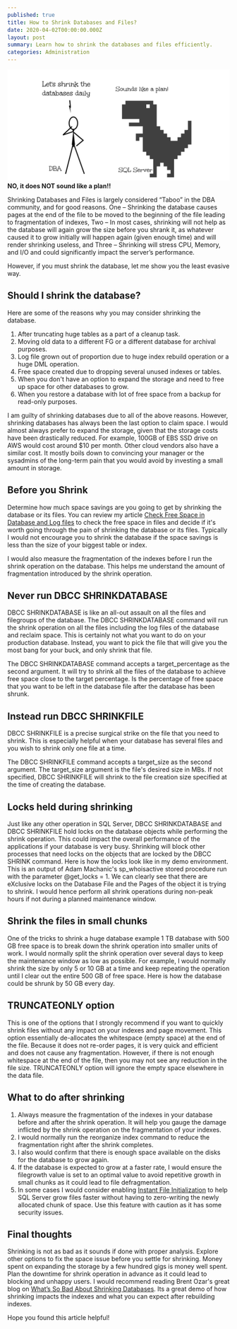 ```yaml
---
published: true
title: How to Shrink Databases and Files?
date: 2020-04-02T00:00:00.000Z
layout: post
summary: Learn how to shrink the databases and files efficiently.
categories: Administration
---
```

![Background](/img/posts/2020-04-02-How-to-Shrink-Databases-and-Files/bg.png)
**NO, it does NOT sound like a plan!!**

Shrinking Databases and Files is largely considered “Taboo” in the DBA community, and for good reasons. One – Shrinking the database causes pages at the end of the file to be moved to the beginning of the file leading to fragmentation of indexes, Two – In most cases, shrinking will not help as the database will again grow the size before you shrank it, as whatever caused it to grow initially will happen again (given enough time) and will render shrinking useless, and Three – Shrinking will stress CPU, Memory, and I/O and could significantly impact the server’s performance.

However, if you must shrink the database, let me show you the least evasive way.

## Should I shrink the database?
Here are some of the reasons why you may consider shrinking the database.

1. After truncating huge tables as a part of a cleanup task.
2. Moving old data to a different FG or a different database for archival purposes.
3. Log file grown out of proportion due to huge index rebuild operation or a huge DML operation.
4. Free space created due to dropping several unused indexes or tables.
5. When you don't have an option to expand the storage and need to free up space for other databases to grow.
6. When you restore a database with lot of free space from a backup for read-only purposes.

I am guilty of shrinking databases due to all of the above reasons. However, shrinking databases has always been the last option to claim space. I would almost always prefer to expand the storage, given that the storage costs have been drastically reduced. For example, 100GB of EBS SSD drive on AWS would cost around $10 per month. Other cloud vendors also have a similar cost. It mostly boils down to convincing your manager or the sysadmins of the long-term pain that you would avoid by investing a small amount in storage.

## Before you Shrink
Determine how much space savings are you going to get by shrinking the database or its files. You can review my article <a rel="noreferrer noopener" href="https://relationaldba.com/index.php/2020/03/17/check-free-space-in-database-and-log-files/" target="_blank">Check Free Space in Database and Log files</a> to check the free space in files and decide if it's worth going through the pain of shrinking the database or its files. Typically I would not encourage you to shrink the database if the space savings is less than the size of your biggest table or index.

I would also measure the fragmentation of the indexes before I run the shrink operation on the database. This helps me understand the amount of fragmentation introduced by the shrink operation.

## Never run DBCC SHRINKDATABASE
DBCC SHRINKDATABASE is like an all-out assault on all the files and filegroups of the database. The DBCC SHRINKDATABASE command will run the shrink operation on all the files including the log files of the database and reclaim space. This is certainly not what you want to do on your production database. Instead, you want to pick the file that will give you the most bang for your buck, and only shrink that file.
<script src="https://gist.github.com/relationaldba/767784ccdd4fc56055247e72fa10f0e5.js"></script>
The DBCC SHRINKDATABASE command accepts a target_percentage as the second argument. It will try to shrink all the files of the database to achieve free space close to the target percentage. Is the percentage of free space that you want to be left in the database file after the database has been shrunk.

## Instead run DBCC SHRINKFILE
DBCC SHRINKFILE is a precise surgical strike on the file that you need to shrink. This is especially helpful when your database has several files and you wish to shrink only one file at a time.
<script src="https://gist.github.com/relationaldba/5a6e427143dd91596ba56e0624b6ae77.js"></script>
The DBCC SHRINKFILE command accepts a target_size as the second argument. The target_size argument is the file's desired size in MBs. If not specified, DBCC SHRINKFILE will shrink to the file creation size specified at the time of creating the database.

## Locks held during shrinking
Just like any other operation in SQL Server, DBCC SHRINKDATABASE and DBCC SHRINKFILE hold locks on the database objects while performing the shrink operation. This could impact the overall performance of the applications if your database is very busy. Shrinking will block other processes that need locks on the objects that are locked by the DBCC SHRINK command.
Here is how the locks look like in my demo environment. This is an output of Adam Machanic's sp_whoisactive stored procedure run with the parameter @get_locks = 1. We can clearly see that there are eXclusive locks on the Database File and the Pages of the object it is trying to shrink. I would hence perform all shrink operations during non-peak hours if not during a planned maintenance window.
<script src="https://gist.github.com/relationaldba/7164641a6198fd507c9218afa7acdf40.js"></script>

## Shrink the files in small chunks
One of the tricks to shrink a huge database example 1 TB database with 500 GB free space is to break down the shrink operation into smaller units of work. I would normally split the shrink operation over several days to keep the maintenance window as low as possible. For example, I would normally shrink the size by only 5 or 10 GB at a time and keep repeating the operation until I clear out the entire 500 GB of free space.
Here is how the database could be shrunk by 50 GB every day.
<script src="https://gist.github.com/relationaldba/18765c23100575f4f0386fd4abc0f416.js"></script>

## TRUNCATEONLY option
This is one of the options that I strongly recommend if you want to quickly shrink files without any impact on your indexes and page movement. This option essentially de-allocates the whitespace (empty space) at the end of the file. Because it does not re-order pages, it is very quick and efficient and does not cause any fragmentation. However, if there is not enough whitespace at the end of the file, then you may not see any reduction in the file size. TRUNCATEONLY option will ignore the empty space elsewhere in the data file.
<script src="https://gist.github.com/relationaldba/3ed67508606102cdf7ee0e06a78cc188.js"></script>

## What to do after shrinking

1. Always measure the fragmentation of the indexes in your database before and after the shrink operation. It will help you gauge the damage inflicted by the shrink operation on the fragmentation of your indexes.
2. I would normally run the reorganize index command to reduce the fragmentation right after the shrink completes.
3. I also would confirm that there is enough space available on the disks for the database to grow again.
4. If the database is expected to grow at a faster rate, I would ensure the filegrowth value is set to an optimal value to avoid repetitive growth in small chunks as it could lead to file defragmentation.
5. In some cases I would consider enabling <a href="https://docs.microsoft.com/en-us/sql/relational-databases/databases/database-instant-file-initialization" target="_blank" rel="noreferrer noopener">Instant File Initialization</a> to help SQL Server grow files faster without having to zero-writing the newly allocated chunk of space. Use this feature with caution as it has some security issues.

## Final thoughts

Shrinking is not as bad as it sounds if done with proper analysis. Explore other options to fix the space issue before you settle for shrinking. Money spent on expanding the storage by a few hundred gigs is money well spent. Plan the downtime for shrink operation in advance as it could lead to blocking and unhappy users. I would recommend reading Brent Ozar's great blog on <a rel="noreferrer noopener" href="https://www.brentozar.com/archive/2017/12/whats-bad-shrinking-databases-dbcc-shrinkdatabase/" target="_blank">What’s So Bad About Shrinking Databases</a>. Its a great demo of how shrinking impacts the indexes and what you can expect after rebuilding indexes.

Hope you found this article helpful!
